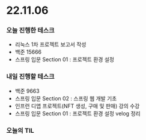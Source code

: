 # 22.11.06

### 오늘 진행한 테스크

- 리눅스 1차 프로젝트 보고서 작성
- 백준 15666
- 스프링 입문 Section 01 : 프로젝트 환경 설정

### 내일 진행할 테스크

- 백준 9663
- 스프링 입문 Section 02 : 스프링 웹 개발 기초
- 인프런 디앱 프로젝트(NFT 생성, 구매 및 판매) 강의 수강
- 스프링 입문 Section 01 : 프로젝트 환경 설정 velog 정리

### 오늘의 TIL
